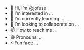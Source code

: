 - 👋 Hi, I’m @jofuse
- 👀 I’m interested in ...
- 🌱 I’m currently learning ...
- 💞️ I’m looking to collaborate on ...
- 📫 How to reach me ...
- 😄 Pronouns: ...
- ⚡ Fun fact: ...

<!---
jofuse/jofuse is a ✨ special ✨ repository because its `README.md` (this file) appears on your GitHub profile.
You can click the Preview link to take a look at your changes.
--->
